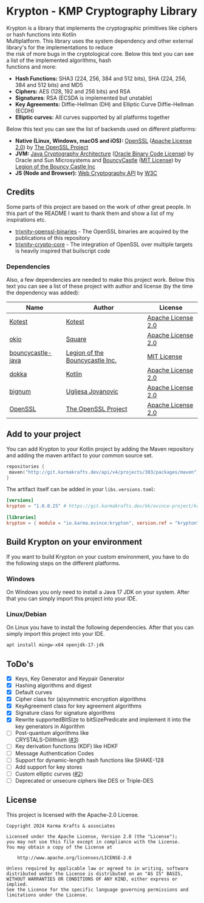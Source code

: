 

# Krypton - KMP Cryptography Library

Krypton is a library that implements the cryptographic primitives like ciphers or hash functions into Kotlin    
Multiplatform. This library uses the system dependency and other external library's for the implementations to reduce    
the risk of more bugs in the cryptological core. Below this text you can see a list of the implemented algorithms, hash    
functions and more:

- **Hash Functions:** SHA3 (224, 256, 384 and 512 bits), SHA (224, 256, 384 and 512 bits) and MD5
- **Ciphers:** AES (128, 192 and 256 bits) and RSA
- **Signatures**: RSA (ECSDA is implemented but unstable)
- **Key Agreements:** Diffie-Hellman (DH) and Elliptic Curve Diffie-Hellman (ECDH)
- **Elliptic curves:** All curves supported by all platforms together

Below this text you can see the list of backends used on different platforms:

- **Native (Linux, Windows, macOS and iOS):** [OpenSSL](https://www.openssl.org/) ([Apache License 2.0](https://github.com/openssl/openssl/blob/master/LICENSE.txt)) by [The OpenSSL Project](https://github.com/OpenSSL/OpenSSL)
- **JVM:** [Java Cryptography Architecture](https://en.wikipedia.org/wiki/Java_Cryptography_Architecture) ([Oracle Binary Code License](https://www.oracle.com/downloads/licenses/binary-code-license.html)) by Oracle and Sun Microsystems and [BouncyCastle](https://github.com/bcgit/bc-java) ([MIT License](https://github.com/bcgit/bc-java/blob/main/LICENSE.md)) by [Legion of the Bouncy Castle Inc](https://github.com/bcgit)
- **JS (Node and Browser):** [Web Cryptography API](https://developer.mozilla.org/en-US/docs/Web/API/Web_Crypto_API) by [W3C](https://en.wikipedia.org/wiki/World_Wide_Web_Consortium)

## Credits

Some parts of this project are based on the work of other great people. In this part of the README I want to thank them and show a list of my inspirations etc.

- [trixnity-openssl-binaries](https://gitlab.com/trixnity/trixnity-openssl-binaries) - The OpenSSL binaries are acquired by the publications of this repository
- [trixnity-crypto-core](https://gitlab.com/trixnity/trixnity/-/tree/main/trixnity-crypto-core?ref_type=heads) - The integration of OpenSSL over multiple targets is heavily inspired that builscript code

### Dependencies

Also, a few dependencies are needed to make this project work. Below this text you can see a list of these project with author and license (by the time the dependency was added):

| Name | Author | License |  
|------|--------|---------|
| [Kotest](https://github.com/kotest/kotest) | [Kotest](https://github.com/kotest) | [Apache License 2.0](https://github.com/kotest/kotest/blob/master/LICENSE) | 
| [okio](https://github.com/square/okio) | [Square](https://github.com/square) | [Apache License 2.0](https://github.com/square/okio/blob/master/LICENSE.txt) |
| [bouncycastle-java](https://www.bouncycastle.org/repositories/bc-java) | [Legion of the Bouncycastle Inc.](https://github.com/bcgit) | [MIT License](https://github.com/bcgit/bc-java/blob/main/LICENSE.md) |
| [dokka](https://github.com/Kotlin/dokka) | [Kotlin](https://github.com/Kotlin) | [Apache License 2.0](https://github.com/Kotlin/dokka/blob/master/LICENSE.txt) | 
| [bignum](https://github.com/ionspin/kotlin-multiplatform-bignum) | [Ugljesa Jovanovic](https://github.com/ionspin) | [Apache License 2.0](https://github.com/ionspin/kotlin-multiplatform-bignum/blob/main/LICENSE) | 
| [OpenSSL](https://github.com/OpenSSL/OpenSSL) | [The OpenSSL Project](https://github.com/OpenSSL/OpenSSL) | [Apache License 2.0](https://github.com/openssl/openssl/blob/master/LICENSE.txt) |   

## Add to your project
You can add Krypton to your Kotlin project by adding the Maven repository and adding the maven artifact to your common source set.

```kotlin  
repositories {
 maven("http://git.karmakrafts.dev/api/v4/projects/303/packages/maven")
} 
``` 
The artifact itself can be added in your `libs.versions.toml`:  
```toml  
[versions]  
krypton = "1.0.0.25" # https://git.karmakrafts.dev/kk/evince-project/krypton/-/releases  
  
[libraries]  
krypton = { module = "io.karma.evince:krypton", version.ref = "krypton" }  
```  

## Build Krypton on your environment
If you want to build Krypton on your custom environment, you have to do the following steps on the different platforms.

### Windows
On Windows you only need to install a Java 17 JDK on your system. After that you can simply import this project into your IDE.

### Linux/Debian
On Linux you have to install the following dependencies. After that you can simply import this project into your IDE.
```bash  
apt install mingw-x64 openjdk-17-jdk
```

## ToDo's

- [X] Keys, Key Generator and Keypair Generator
- [X] Hashing algorithms and digest
- [X] Default curves
- [X] Cipher class for (a)symmetric encryption algorithms
- [X] KeyAgreement class for key agreement algorithms
- [X] Signature class for signature algorithms
- [X] Rewrite supportedBitSize to bitSizePredicate and implement it into the key generators in Algorithm
- [ ] Post-quantum algorithms like    
  CRYSTALS-Dilithium ([#3](https://git.karmakrafts.dev/kk/evince-project/krypton/-/issues/3))
- [ ] Key derivation functions (KDF) like HDKF
- [ ] Message Authentication Codes
- [ ] Support for dynamic-length hash functions like SHAKE-128
- [ ] Add support for key stores
- [ ] Custom elliptic curves ([#2](https://git.karmakrafts.dev/kk/evince-project/krypton/-/issues/2))
- [ ] Deprecated or unsecure ciphers like DES or Triple-DES

## License

This project is licensed with the Apache-2.0 License.

```
Copyright 2024 Karma Krafts & associates
  
Licensed under the Apache License, Version 2.0 (the "License");  
you may not use this file except in compliance with the License.  
You may obtain a copy of the License at  
  
    http://www.apache.org/licenses/LICENSE-2.0  
  
Unless required by applicable law or agreed to in writing, software  
distributed under the License is distributed on an "AS IS" BASIS,  
WITHOUT WARRANTIES OR CONDITIONS OF ANY KIND, either express or implied.  
See the License for the specific language governing permissions and  
limitations under the License.
```
